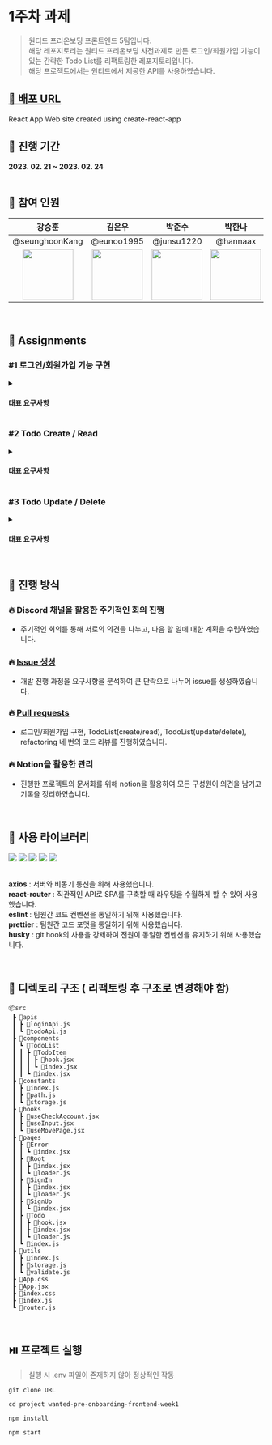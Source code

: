 # 1주차 과제
> 원티드 프리온보딩 프론트엔드 5팀입니다.<br>
해당 레포지토리는 원티드 프리온보딩 사전과제로 만든 로그인/회원가입 기능이 있는 간략한 Todo List를 리팩토링한 레포지토리입니다.<br>
해당 프로젝트에서는 원티드에서 제공한 API를 사용하였습니다.

## [🔗 배포 URL](https://week1-assignment-bice.vercel.app/)
React App
Web site created using create-react-app

## 📆 진행 기간
**2023. 02. 21 ~ 2023. 02. 24**
<br>
<br>

## 👤 참여 인원
|   강승훈   |   김은우   |   박준수   |   박한나   |   석창환   |   이자윤   |   조현오   |
|:----------:|:----------:|:----------:|:----------:|:----------:|:----------:|:----------:|
|@seunghoonKang|@eunoo1995|@junsu1220|@hannaax|@Seok-CH|@jaypedia|@letsjo|
|<img src="https://avatars.githubusercontent.com/seunghoonKang" width="100">|<img src="https://avatars.githubusercontent.com/eunoo1995" width="100">|<img src="https://avatars.githubusercontent.com/junsu1220" width="100">|<img src="https://avatars.githubusercontent.com/hannaax" width="100">|<img src="https://avatars.githubusercontent.com/Seok-CH" width="100">|<img src="https://avatars.githubusercontent.com/jaypedia" width="100">|<img src="https://avatars.githubusercontent.com/letsjo" width="100">|
<br>

## 📄 Assignments

### #1 로그인/회원가입 기능 구현
<details>
<summary><h4>대표 요구사항</h4></summary>
<div markdown="1">

- [x]  회원가입, 로그인 페이지에 이메일과 비밀번호의 유효성 검사기능 구현
- [x] 회원가입 페이지에서 버튼 클릭 시 회원가입을 진행하고 회원가입이 정상적으로 완료되었을 시 /signin 경로로 이동
- [x] 로그인 페이지에서 버튼 클릭 시, 로그인을 진행하고 로그인이 정상적으로 완료되었을 시 /todo 경로로 이동
- [x] 로그인 여부에 따른 리다이렉트 처리를 구현

#### 구현 GIF
 <img src="https://user-images.githubusercontent.com/95074093/221157788-57128534-5644-4316-a695-794d63a2aff2.gif" width="300"/>

</div>
</details>

### #2  Todo Create / Read

<details>
<summary><h4>대표 요구사항</h4></summary>
<div markdown="1">

- [x] /todo경로에 접속하면 투두 리스트의 목록 보이기
- [x] 목록에서는 TODO의 내용과 완료 여부가 표시
- [x] TODO의 완료 여부는 <input type="checkbox" />를 통해 표현
- [x] TODO는 li tag를 이용해 감싸기 
- [x] 리스트 페이지에 새로운 TODO를 입력할 수 있는 input과 추가 button 만들기

#### 구현 GIF
  <img src="https://user-images.githubusercontent.com/95074093/221158080-b3261967-6ec8-4452-b3fe-318b9bee0ab5.gif" width="300"/>
 
</div>
</details>

### #3  Todo Update / Delete

<details>
<summary><h4>대표 요구사항</h4></summary>
<div markdown="1">

 - [x] TODO의 체크박스를 통해 완료 여부를 수정할 수 있도록 구현
 - [x] TODO 우측에 수정버튼과 삭제 버튼 구현
 - [x] 투두 리스트의 삭제 기능을 구현
 - [x] 투두 리스트의 수정 기능을 구현
 
 #### 구현 gif
 
 </div>
</details>
 
<br>

## 🏃 진행 방식

### 🔥 Discord 채널을 활용한 주기적인 회의 진행
- 주기적인 회의를 통해 서로의 의견을 나누고, 다음 할 일에 대한 계획을 수립하였습니다.

### 🔥 [Issue 생성](https://github.com/wanted-pre-onboarding-team5/wanted-pre-onboarding-frontend-week1/issues)
- 개발 진행 과정을 요구사항을 분석하여 큰 단락으로 나누어 issue를 생성하였습니다.

### 🔥 [Pull requests](https://github.com/wanted-pre-onboarding-team5/wanted-pre-onboarding-frontend-week1)
- 로그인/회원가입 구현, TodoList(create/read), TodoList(update/delete), refactoring 네 번의 코드 리뷰를 진행하였습니다.

### 🔥 Notion을 활용한 관리
- 진행한 프로젝트의 문서화를 위해 notion을 활용하여 모든 구성원이 의견을 남기고 기록을 정리하였습니다.




<br>

## 🔧 사용 라이브러리

<div> 
  <img src="https://img.shields.io/badge/React Router-CA4245?style=for-the-badge&logo=React Router&logoColor=white">
  <img src="https://img.shields.io/badge/Axios-5A29E4?style=for-the-badge&logo=Axios&logoColor=white"> 
  <img src="https://img.shields.io/badge/husky-5D4F85?style=for-the-badge&logo=husky&logoColor=white">
  <img src="https://img.shields.io/badge/Prettier-F7B93E?style=for-the-badge&logo=Prettier&logoColor=white"> 
  <img src="https://img.shields.io/badge/ESLint-4B32C3?style=for-the-badge&logo=ESLint&logoColor=white"> 
</div>

<br>

**axios** : 서버와 비동기 통신을 위해 사용했습니다. <br>
**react-router** : 직관적인 API로 SPA를 구축할 때 라우팅을 수월하게 할 수 있어 사용했습니다. <br>
**eslint** : 팀원간 코드 컨벤션을 통일하기 위해 사용했습니다. <br>
**prettier** : 팀원간 코드 포맷을 통일하기 위해 사용했습니다. <br>
**husky** : git hook의 사용을 강제하여 전원이 동일한 컨벤션을 유지하기 위해 사용했습니다.

<br>

## 📂 디렉토리 구조 ( 리팩토링 후 구조로 변경해야 함)

```
📦src
 ┣ 📂apis
 ┃ ┣ 📜loginApi.js
 ┃ ┗ 📜todoApi.js
 ┣ 📂components
 ┃ ┗ 📂TodoList
 ┃ ┃ ┣ 📂TodoItem
 ┃ ┃ ┃ ┣ 📜hook.jsx
 ┃ ┃ ┃ ┗ 📜index.jsx
 ┃ ┃ ┗ 📜index.jsx
 ┣ 📂constants
 ┃ ┣ 📜index.js
 ┃ ┣ 📜path.js
 ┃ ┗ 📜storage.js
 ┣ 📂hooks
 ┃ ┣ 📜useCheckAccount.jsx
 ┃ ┣ 📜useInput.jsx
 ┃ ┗ 📜useMovePage.jsx
 ┣ 📂pages
 ┃ ┣ 📂Error
 ┃ ┃ ┗ 📜index.jsx
 ┃ ┣ 📂Root
 ┃ ┃ ┣ 📜index.jsx
 ┃ ┃ ┗ 📜loader.js
 ┃ ┣ 📂SignIn
 ┃ ┃ ┣ 📜index.jsx
 ┃ ┃ ┗ 📜loader.js
 ┃ ┣ 📂SignUp
 ┃ ┃ ┗ 📜index.jsx
 ┃ ┣ 📂Todo
 ┃ ┃ ┣ 📜hook.jsx
 ┃ ┃ ┣ 📜index.jsx
 ┃ ┃ ┗ 📜loader.js
 ┃ ┗ 📜index.js
 ┣ 📂utils
 ┃ ┣ 📜index.js
 ┃ ┣ 📜storage.js
 ┃ ┗ 📜validate.js
 ┣ 📜App.css
 ┣ 📜App.jsx
 ┣ 📜index.css
 ┣ 📜index.js
 ┗ 📜router.js
```
<br>

## ⏯️ 프로젝트 실행

> 실행 시 .env 파일이 존재하지 않아 정상적인 작동

```
git clone URL 

cd project wanted-pre-onboarding-frontend-week1

npm install

npm start
```


